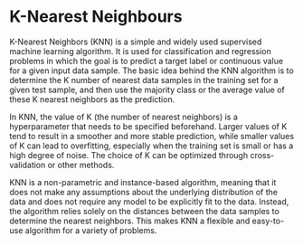 # K-Nearest Neighbours

K-Nearest Neighbors (KNN) is a simple and widely used supervised machine learning algorithm. It is used for classification and regression problems in which the goal is to predict a target label or continuous value for a given input data sample. The basic idea behind the KNN algorithm is to determine the K number of nearest data samples in the training set for a given test sample, and then use the majority class or the average value of these K nearest neighbors as the prediction.

In KNN, the value of K (the number of nearest neighbors) is a hyperparameter that needs to be specified beforehand. Larger values of K tend to result in a smoother and more stable prediction, while smaller values of K can lead to overfitting, especially when the training set is small or has a high degree of noise. The choice of K can be optimized through cross-validation or other methods.

KNN is a non-parametric and instance-based algorithm, meaning that it does not make any assumptions about the underlying distribution of the data and does not require any model to be explicitly fit to the data. Instead, the algorithm relies solely on the distances between the data samples to determine the nearest neighbors. This makes KNN a flexible and easy-to-use algorithm for a variety of problems.